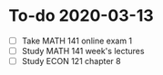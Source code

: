 # To-do 2020-03-13

- [ ] Take MATH 141 online exam 1
- [ ] Study MATH 141 week's lectures
- [ ] Study ECON 121 chapter 8
